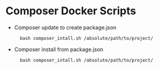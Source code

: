 # Composer Docker Scripts

* Composer update to create package.json

        bash composer_intall.sh /absolute/path/to/project/


* Composer install from package.json

        bash composer_intall.sh /absolute/path/to/project/

